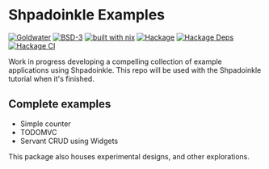# Shpadoinkle Examples

[![Goldwater](https://gitlab.com/fresheyeball/Shpadoinkle/badges/master/pipeline.svg)](https://gitlab.com/fresheyeball/Shpadoinkle)
[![BSD-3](https://img.shields.io/badge/License-BSD%203--Clause-blue.svg)](https://opensource.org/licenses/BSD-3-Clause)
[![built with nix](https://img.shields.io/badge/built%20with-nix-41439a)](https://builtwithnix.org)
[![Hackage](https://img.shields.io/hackage/v/Shpadoinkle-examples.svg)](https://hackage.haskell.org/package/Shpadoinkle-examples)
[![Hackage Deps](https://img.shields.io/hackage-deps/v/Shpadoinkle-examples.svg)](http://packdeps.haskellers.com/reverse/Shpadoinkle-examples)
[![Hackage CI](https://matrix.hackage.haskell.org/api/v2/packages/Shpadoinkle-examples/badge)](https://matrix.hackage.haskell.org/#/package/Shpadoinkle-examples)

Work in progress developing a compelling collection of example applications using Shpadoinkle.
This repo will be used with the Shpadoinkle tutorial when it's finished.

## Complete examples

- Simple counter
- TODOMVC
- Servant CRUD using Widgets

This package also houses experimental designs, and other explorations.
